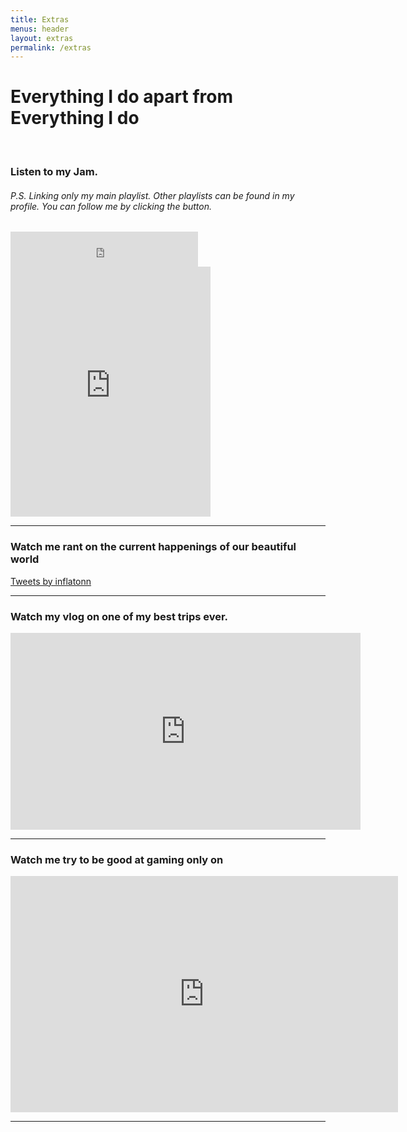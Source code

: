 ```yaml
---
title: Extras
menus: header
layout: extras
permalink: /extras
---
```



<h1 class="text-center">Everything I do apart from Everything I do</h1>


<br />


<h3 id="soundcloud-embed">Listen to my Jam.</h3>
<h6 id="soundcloud-embed">P.S. Linking only my main playlist. Other playlists can be found in my profile. You can follow me by clicking the button.</h6>
<iframe src="https://open.spotify.com/follow/1/?uri=spotify:user:athuofficial&size=detail&theme=light&show-count=0" width="300" height="56" scrolling="no" frameborder="0" style="border:none; overflow:hidden;" allowtransparency="true"></iframe>
<iframe src="https://open.spotify.com/embed/playlist/710Wc0XQ6Kbs3c3wDe7n6j" width="320" height="400" frameborder="0" allowtransparency="true" allow="encrypted-media"></iframe>

<hr />

<h3>Watch me rant on the current happenings of our beautiful world</h3>

<a width="620" height="378" class="twitter-timeline" href="https://twitter.com/inflatonn?ref_src=twsrc%5Etfw">Tweets by inflatonn</a> <script async src="https://platform.twitter.com/widgets.js" charset="utf-8"></script>

<hr />

<h3>Watch my vlog on one of my best trips ever.</h3>

<iframe width="560" height="315" src="https://www.youtube.com/embed/11N6YvJttXo" frameborder="0" allow="autoplay; encrypted-media" allowfullscreen=""></iframe>
<hr />


<h3 id="twitch-responsive-embed">Watch me try to be good at gaming only on</h3>

<iframe src="https://player.twitch.tv/?channel=inflatonn&parent=" frameborder="0" allowfullscreen="true" scrolling="no" height="378" width="620"></iframe>
<hr />